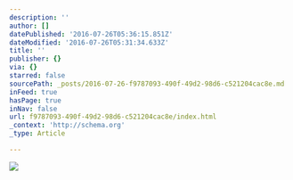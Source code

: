```yaml
---
description: ''
author: []
datePublished: '2016-07-26T05:36:15.851Z'
dateModified: '2016-07-26T05:31:34.633Z'
title: ''
publisher: {}
via: {}
starred: false
sourcePath: _posts/2016-07-26-f9787093-490f-49d2-98d6-c521204cac8e.md
inFeed: true
hasPage: true
inNav: false
url: f9787093-490f-49d2-98d6-c521204cac8e/index.html
_context: 'http://schema.org'
_type: Article

---
```

![](https://the-grid-user-content.s3-us-west-2.amazonaws.com/02f7a75c-ca95-48ec-9648-00b609389601.jpg)